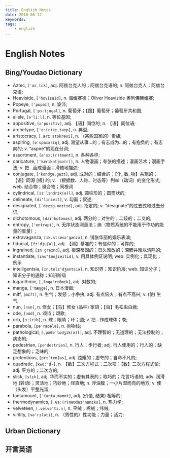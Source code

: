 ```yaml
---
title: English Notes
date: 2016-06-12
keywords:
tags:
    - english
...
```


English Notes
=============

## Bing/Youdao Dictionary

-   Aztec, `[ˈæzˌtɛk]`, adj. 阿兹台克人的；阿兹台克语的; n. 阿兹台克人；阿兹台克语;
-   Heaviside, `[ˈhɛvisaid]`, n. 海维赛德；Oliver Heaviside 奥列佛赫维赛;
-   Popeye, `['pɒpaɪ]`, n. 波沛;
-   Portugal, `[ˈpɔːtjuɡəl]`, n. 葡萄牙；【国】葡萄牙；葡萄牙共和国;
-   allele, `[ə'li:l]`, n. 等位基因;
-   appositive, `[ə'pɒzɪtɪv]`, adj. 【语】同位的; n. 【语】同位语;
-   archetype, `[ˈɑː(r)kɪˌtaɪp]`, n. 典型;
-   aristocracy, `[ˌærɪˈstɒkrəsi]`, n. （某些国家的）贵族;
-   aspiring, `[əˈspaɪərɪŋ]`, adj. 渴望从事…的；有志成为…的；有抱负的；有志向的; v. “aspire”的现在分词;
-   assortment, `[ə'sɔː(r)tmənt]`, n. 各种各样;
-   caricature, `['kærɪkətjʊə(r)]`, n. 人物漫画；夸张的描述；漫画艺术；漫画手法; v. 把…画成漫画；滑稽地描述;
-   conjugate, `['kɑndʒə.ɡeɪt]`, adj. 成对的；结合的；【化, 数, 物】共轭的；【语】同源 [根] 的; v. （根据数、人称、时态等）列举（动词）的变化形式; web. 结合物；缀合物；同根词
-   cylindrical, `[sɪˈlɪndrɪk(ə)l]`, adj. 圆柱形的；圆筒状的;
-   delineate, `[dɪ'lɪnieɪt]`, v. 勾画；叙述;
-   designated, `['dezɪɡ.neɪtɪd]`, adj. 指定的; v. “designate”的过去式和过去分词;
-   dichotomous, `[daɪ'kɒtəməs]`, adj. 两分的；对生的；二歧的；二叉的;
-   entropy, `['entrəpi]`, n. 无序状态测量法；熵（物质系统的不能用于作功的能量的度量）;
-   extravaganza, `[ɪk.strævə'ɡænzə]`, n. 铺张华丽的娱乐表演;
-   fiducial, `[fɪ'djuʃəl]`, adj. 【测】基准的；有信仰的；可靠的;
-   ingrained, `[ɪn'ɡreɪnd]`, adj. 根深蒂固的；日久难改的；深嵌并难以清除的;
-   instantiate, `[ɪns'tænʃɪeɪtid]`, v. 用具体例证说明; web. 实例化；具现化；例示
-   intelligentsia, `[ɪnˌtelɪ'dʒentsiə]`, n. 知识界；知识阶层; web. 知识分子；知识分子的通称；知识阶级
-   logarithmic, `[ˌlɒɡə'rɪðmɪk]`, adj. 对数的;
-   manga, `['mæŋɡə]`, n. 日本漫画;
-   miff, `[mɪft]`, n. 生气；发怒；小争执; adj. 有点恼火；有点不高兴; v. (使) 生气;
-   nun, `[nʌn]`, n. 修女；【鸟】修女 (品种) 家鸽；【虫】毛松虫白蛾;
-   ode, `[əʊd]`, n. 颂诗；颂歌;
-   orb, `[ɔː(r)b]`, n. 球；眼睛；环；圆; v. 把…作成球体；卷;
-   parabola, `[pə'ræbələ]`, n. 抛物线;
-   pathological, `[ˌpæθəˈlɒdʒɪk(ə)l]`, adj. 不理智的；无道理的；无法控制的；病态的;
-   pedestrian, `[pə'destriən]`, n. 行人；步行者; adj. 行人使用的；行人的；缺乏想象的；乏味的;
-   pretentious, `[prɪ'tenʃəs]`, adj. 炫耀的；虚夸的；自命不凡的;
-   quadratic, `[kwɑ:'d-]`, n. 【数】二次方程式；二次项；【数】二次方程式论; adj. 平方的；二次方的;
-   slick, `[slɪk]`, adj. 华而不实的；虚有其表的；取巧的；花言巧语的; adv. 润滑地 (转动)；灵活地；巧妙地；径直地; n. 浮油膜；一小片湿而亮的地方; v. 使（头发）平整光溜;
-   tantamount, `[ˈtæntəˌmaʊnt]`, adj. (价值, 结果) 相等的;
-   thermodynamics, `[ˌθɜː(r)məʊdaɪˈnæmɪks]`, n. 热力学;
-   velveteen, `[.velvə'tiːn]`, n. 平绒；棉绒；纬绒;
-   virility, `[və'rɪləti]`, n. （男性的）性功能；力量；活力;

## Urban Dictionary

## 开言英语
